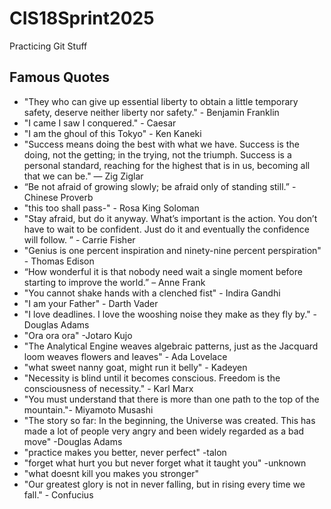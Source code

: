 # CIS18Sprint2025
Practicing Git Stuff

## Famous Quotes

* "They who can give up essential liberty to obtain a little temporary safety, deserve neither liberty nor safety." - Benjamin Franklin
* "I came I saw I conquered." - Caesar
* "I am the ghoul of this Tokyo" - Ken Kaneki
* "Success means doing the best with what we have. Success is the doing, not the getting; in the trying, not the triumph. Success is a personal standard, reaching for the highest that is in us, becoming all that we can be." — Zig Ziglar
* “Be not afraid of growing slowly; be afraid only of standing still.” - Chinese Proverb
* "this too shall pass-" - Rosa King Soloman
* "Stay afraid, but do it anyway. What’s important is the action. You don’t have to wait to be confident. Just do it and eventually the confidence will follow. ” - Carrie Fisher
* "Genius is one percent inspiration and ninety-nine percent perspiration" - Thomas Edison
* “How wonderful it is that nobody need wait a single moment before starting to improve the world.” – Anne Frank
* "You cannot shake hands with a clenched fist" - Indira Gandhi
* "I am your Father" - Darth Vader
* "I love deadlines. I love the wooshing noise they make as they fly by." - Douglas Adams
* "Ora ora ora" -Jotaro Kujo
* "The Analytical Engine weaves algebraic patterns, just as the Jacquard loom weaves flowers and leaves" - Ada Lovelace
* "what sweet nanny goat, might run it belly" - Kadeyen 
* "Necessity is blind until it becomes conscious. Freedom is the consciousness of necessity." - Karl Marx
* "You must understand that there is more than one path to the top of the mountain."- Miyamoto Musashi
* "The story so far: In the beginning, the Universe was created. This has made a lot of people very angry and been widely regarded as a bad move" -Douglas Adams
* "practice makes you better, never perfect" -talon
* "forget what hurt you but never forget what it taught you" -unknown
* "what doesnt kill you makes you stronger"
* "Our greatest glory is not in never falling, but in rising every time we fall." - Confucius